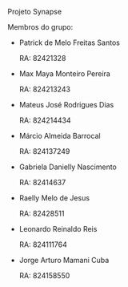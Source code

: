 Projeto Synapse

Membros do grupo:

- Patrick de Melo Freitas Santos

  RA: 82421328
- Max Maya Monteiro Pereira

  RA: 824213243
- Mateus José Rodrigues Dias

  RA: 824214434
- Márcio Almeida Barrocal

  RA: 824137249
- Gabriela Danielly Nascimento

  RA: 82414637
- Raelly Melo de Jesus

  RA: 82428511
- Leonardo Reinaldo Reis

  RA: 824111764
- Jorge Arturo Mamani Cuba

  RA: 824158550
